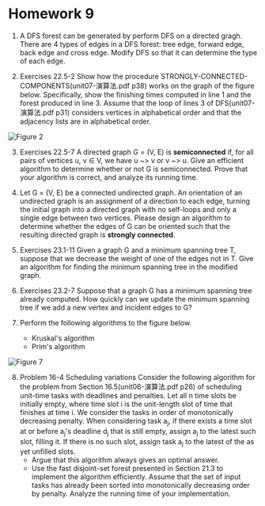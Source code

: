 # Homework 9

1. A DFS forest can be generated by perform DFS on a directed gragh. There are 4 types of edges in a DFS forest: tree edge, forward edge, back edge and cross edge. Modify DFS so that it can determine the type of each edge.

2. Exercises 22.5-2
Show how the procedure STRONGLY-CONNECTED-COMPONENTS(unit07-演算法.pdf p38) works on the graph of the figure below. Specifically, show the finishing times computed in line 1 and the forest produced in line 3. Assume that the loop of lines 3 of DFS(unit07-演算法.pdf p31) considers vertices in alphabetical order and that the adjacency lists are in alphabetical order.

![Figure 2](https://i.imgur.com/u231xuV.png)

3. Exercises 22.5-7
A directed graph G = (V, E) is **semiconnected** if, for all pairs of vertices u, v ∈ V, we have u ~> v or v ~> u. Give an efficient algorithm to determine whether or not G is semiconnected. Prove that your algorithm is correct, and analyze its running time.

4. Let G = (V, E) be a connected undirected graph. An orientation of an undirected graph is an assignment of a direction to each edge, turning the initial graph into a directed graph with no self-loops and only a single edge between two vertices. Please design an algorithm to determine whether the edges of G can be oriented such that the resulting directed graph is **strongly connected**.

5. Exercises 23.1-11
Given a graph G and a minimum spanning tree T, suppose that we decrease the weight of one of the edges not in T. Give an algorithm for finding the minimum spanning tree in the modified graph.

6. Exercises 23.2-7
Suppose that a graph G has a minimum spanning tree already computed. How quickly can we update the minimum spanning tree if we add a new vertex and incident edges to G?

7. Perform the following algorithms to the figure below.
    - Kruskal's algorithm
    - Prim's algorithm

![Figure 7](https://i.imgur.com/yRMXSuC.png)

8. Problem 16-4 Scheduling variations
Consider the following algorithm for the problem from Section 16.5(unit06-演算法.pdf p26) of scheduling unit-time tasks with deadlines and penalties. Let all n time slots be initially empty, where time slot i is the unit-length slot of time that finishes at time i. We consider the tasks in order of monotonically decreasing penalty. When considering task a<sub>j</sub>, if there exists a time slot at or before a<sub>j</sub>'s deadline d<sub>j</sub> that is still empty, assign a<sub>j</sub> to the latest such slot, filling it. If there is no such slot, assign task a<sub>j</sub> to the latest of the as yet unfilled slots.
    - Argue that this algorithm always gives an optimal answer.
    - Use the fast disjoint-set forest presented in Section 21.3 to implement the algorithm efficiently. Assume that the set of input tasks has already been sorted into monotonically decreasing order by penalty. Analyze the running time of your implementation.
